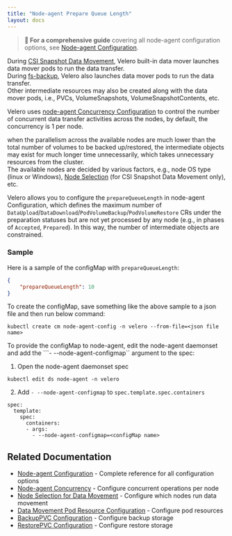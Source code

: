 ```yaml
---
title: "Node-agent Prepare Queue Length"
layout: docs
---
```


> **📖 For a comprehensive guide** covering all node-agent configuration options, see [Node-agent Configuration](node-agent-config.md).

During [CSI Snapshot Data Movement][1], Velero built-in data mover launches data mover pods to run the data transfer.  
During [fs-backup][2], Velero also launches data mover pods to run the data transfer.  
Other intermediate resources may also be created along with the data mover pods, i.e., PVCs, VolumeSnapshots, VolumeSnapshotContents, etc.  

Velero uses [node-agent Concurrency Configuration][3] to control the number of concurrent data transfer activities across the nodes, by default, the concurrency is 1 per node.  

when the parallelism across the available nodes are much lower than the total number of volumes to be backed up/restored, the intermediate objects may exist for much longer time unnecessarily, which takes unnecessary resources from the cluster.  
The available nodes are decided by various factors, e.g., node OS type (linux or Windows), [Node Selection][4] (for CSI Snapshot Data Movement only), etc.  

Velero allows you to configure the `prepareQueueLength` in node-agent Configuration, which defines the maximum number of `DataUpload`/`DataDownload`/`PodVolumeBackup`/`PodVolumeRestore` CRs under the preparation statuses but are not yet processed by any node (e.g., in phases of `Accepted`, `Prepared`). In this way, the number of intermediate objects are constrained.  

### Sample
Here is a sample of the configMap with ```prepareQueueLength```:  
```json
{
    "prepareQueueLength": 10
}
``` 

To create the configMap, save something like the above sample to a json file and then run below command:
```
kubectl create cm node-agent-config -n velero --from-file=<json file name>
```

To provide the configMap to node-agent, edit the node-agent daemonset and add the ```- --node-agent-configmap`` argument to the spec:
1. Open the node-agent daemonset spec  
```
kubectl edit ds node-agent -n velero
```
2. Add ```- --node-agent-configmap``` to ```spec.template.spec.containers```  
```
spec:
  template:
    spec:
      containers:
      - args:
        - --node-agent-configmap=<configMap name>
```

## Related Documentation

- [Node-agent Configuration](node-agent-config.md) - Complete reference for all configuration options
- [Node-agent Concurrency](node-agent-concurrency.md) - Configure concurrent operations per node
- [Node Selection for Data Movement](data-movement-node-selection.md) - Configure which nodes run data movement
- [Data Movement Pod Resource Configuration](data-movement-pod-resource-configuration.md) - Configure pod resources
- [BackupPVC Configuration](data-movement-backup-pvc-configuration.md) - Configure backup storage
- [RestorePVC Configuration](data-movement-restore-pvc-configuration.md) - Configure restore storage

[1]: csi-snapshot-data-movement.md
[2]: file-system-backup.md
[3]: node-agent-concurrency.md
[4]: data-movement-node-selection.md
